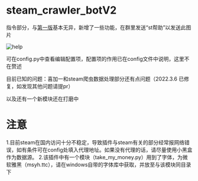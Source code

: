 # steam_crawler_botV2
指令部分，与[第一版](https://github.com/half-ghost/steam_crawler_bot)基本无异，新增了一些功能，在群里发送“st帮助”以发送此图片

![help](https://user-images.githubusercontent.com/55418764/155833576-86e57da8-4814-457a-a71c-159c9ba0eb5b.png)

可在config.py中查看编辑配置项，配置项的作用已在config文件中说明，这里不在赘述

目前已知的问题：喜加一和steam爬虫数据处理部分还有点问题（2022.3.6 已修复，如发现其他问题请提pr）

以及还有一个新模块还在打磨中

# 注意
1.目前steam在国内访问十分不稳定，导致插件与steam有关的部分经常报网络错误，如有条件可在config处填入代理地址。如果没有代理的话，请尽量使用小黑盒作为数据源。
2.该插件中有一个模块（take_my_money.py）用到了字体，为微软雅黑（msyh.ttc），请在windows自带的字体库中获取，并放至与该模块同目录下
